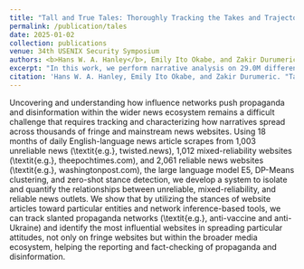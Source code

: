 ```yaml
---
title: "Tall and True Tales: Thoroughly Tracking the Takes and Trajectories of News Narratives from Trustworthy and Worrisome Websites"
permalink: /publication/tales
date: 2025-01-02
collection: publications
venue: 34th USENIX Security Symposium
authors: <b>Hans W. A. Hanley</b>, Emily Ito Okabe, and Zakir Durumeric
excerpt: "In this work, we perform narrative analysis on 29.0M different articles from 2022 and 2023 across 4,076 different low, mixed, and highly reliable websites."
citation: 'Hans W. A. Hanley, Emily Ito Okabe, and Zakir Durumeric. "Tall and True Tales: Thoroughly Tracking the Takes and Trajectories of News Narratives from Trustworthy and Worrisome Websites"'
---
```

Uncovering and understanding how influence networks push propaganda and disinformation within the wider news ecosystem remains a difficult challenge that requires tracking and characterizing how narratives spread across thousands of fringe and mainstream news websites. Using 18 months of daily English-language news article scrapes from 1,003 unreliable news (\textit{e.g.}, twisted.news), 1,012 mixed-reliability websites (\textit{e.g.}, theepochtimes.com), and 2,061 reliable news websites (\textit{e.g.}, washingtonpost.com), the large language model E5, DP-Means clustering, and zero-shot stance detection, we develop a system to isolate and quantify the relationships between unreliable, mixed-reliability, and reliable news outlets. We show that by utilizing the stances of website articles toward particular entities and network inference-based tools, we can track slanted propaganda networks (\textit{e.g.}, anti-vaccine and anti-Ukraine) and identify the most influential websites in spreading particular attitudes, not only on fringe websites but within the broader media ecosystem, helping the reporting and fact-checking of propaganda and disinformation. 
